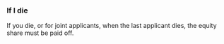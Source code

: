###  If I die

If you die, or for joint applicants, when the last applicant dies, the equity
share must be paid off.
